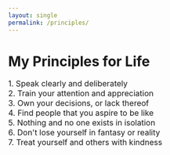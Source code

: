 ```yaml
---
layout: single
permalink: /principles/
---
```

<h1>My Principles for Life</h1>
<p style="font-size: 16px;">
1. Speak clearly and deliberately <br>
2. Train your attention and appreciation <br>
3. Own your decisions, or lack thereof <br>
4. Find people that you aspire to be like <br>
5. Nothing and no one exists in isolation <br>
6. Don't lose yourself in fantasy or reality <br>
7. Treat yourself and others with kindness 
